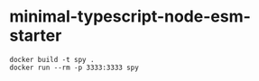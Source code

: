 # minimal-typescript-node-esm-starter


```
docker build -t spy .
docker run --rm -p 3333:3333 spy
```
